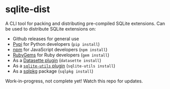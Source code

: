# sqlite-dist

A CLI tool for packing and distributing pre-compiled SQLite extensions. Can be used to distribute SQLite extensions on:

- Github releases for general use
- [Pypi](https://pypi.org/) for Python developers (`pip install`)
- [npm](https://npmjs.com/) for JavaScript developers (`npm install`)
- [RubyGems](https://rubygems.org/) for Ruby developers (`gem install`)
- As a [Datasette plugin](https://datasette.io/plugins) (`datasette install`)
- As a [`sqlite-utils` plugin](https://sqlite-utils.datasette.io/) (`sqlite-utils install`)
- As a [sqlpkg](https://github.com/nalgeon/sqlpkg) package (`sqlpkg install`)

Work-in-progress, not complete yet! Watch this repo for updates.
